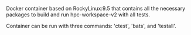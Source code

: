 Docker container based on RockyLinux:9.5 that contains all the necessary
packages to build and run hpc-workspace-v2 with all tests.

Container can be run with three commands: 'ctest', 'bats', and 'testall'.
